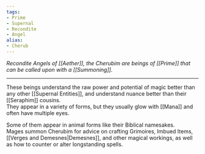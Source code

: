 ```yaml
---
tags:
- Prime
- Supernal
- Recondite
- Angel
alias:
- Cherub
---
```


_Recondite Angels of [[Aether]], the Cherubim are beings of [[Prime]] that can be called upon with a [[Summoning]]._

---

These beings understand the raw power and potential of magic better than any other [[Supernal Entities]], and understand nuance better than their [[Seraphim]] cousins.\
They appear in a variety of forms, but they usually glow with [[Mana]] and often have multiple eyes. 

Some of them appear in animal forms like their Biblical namesakes.\
Mages summon Cherubim for advice on crafting Grimoires, Imbued Items, [[Verges and Demesnes|Demesnes]], and other magical workings, as well as how to counter or alter longstanding spells.